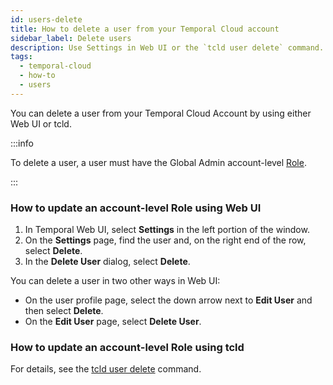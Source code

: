 ```yaml
---
id: users-delete
title: How to delete a user from your Temporal Cloud account
sidebar_label: Delete users
description: Use Settings in Web UI or the `tcld user delete` command.
tags:
  - temporal-cloud
  - how-to
  - users
---
```


You can delete a user from your Temporal Cloud Account by using either Web UI or tcld.

:::info

To delete a user, a user must have the Global Admin account-level [Role](/cloud/#account-level-roles).

:::

<!-- How to delete a user from your Temporal Cloud account using Web UI -->

### How to update an account-level Role using Web UI

1. In Temporal Web UI, select **Settings** in the left portion of the window.
1. On the **Settings** page, find the user and, on the right end of the row, select **Delete**.
1. In the **Delete User** dialog, select **Delete**.

You can delete a user in two other ways in Web UI:
- On the user profile page, select the down arrow next to **Edit User** and then select **Delete**.
- On the **Edit User** page, select **Delete User**.

<!-- How to delete a user from your Temporal Cloud account using tcld -->

### How to update an account-level Role using tcld

For details, see the [tcld user delete](/cloud/tcld/user#delete) command.

